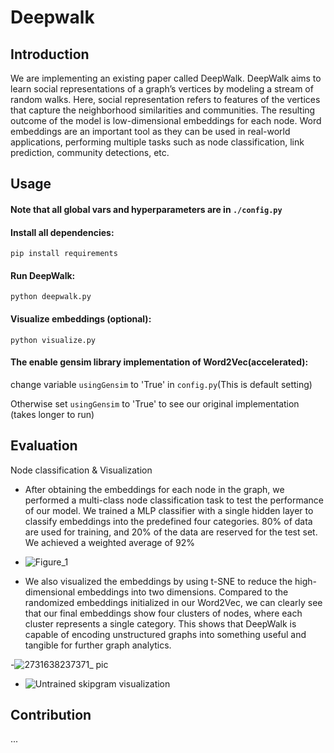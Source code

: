 # Deepwalk
## Introduction
We are implementing an existing paper called DeepWalk. DeepWalk aims to  learn social representations of a graph’s vertices by modeling a stream of random walks. Here, social representation refers to features of the vertices that capture the neighborhood similarities and communities. The resulting outcome of the model is low-dimensional embeddings for each node. Word embeddings are an important tool as they can be used in real-world applications, performing multiple tasks such as node classification, link prediction, community detections, etc. 

## Usage
#### <b>Note that all global vars and hyperparameters are in</b> ```./config.py```
#### Install all dependencies:
```pip install requirements```
#### Run DeepWalk:
```python deepwalk.py```
#### Visualize embeddings (optional):
```python visualize.py```

#### The enable gensim library implementation of Word2Vec(accelerated):
change variable  ```usingGensim``` to 'True' in ```config.py```(This is default setting)

Otherwise set ```usingGensim``` to 'True' to see our original implementation (takes longer to run)

## Evaluation
Node classification & Visualization
- After obtaining the embeddings for each node in the graph, we performed a multi-class node classification task to test the performance of our model. We trained a MLP classifier with a single hidden layer to classify embeddings into the predefined four categories. 80% of data are used for training, and 20% of the data are reserved for the test set. We achieved a weighted average of 92%
- ![Figure_1](https://user-images.githubusercontent.com/44655900/145314039-b1bfbfec-3070-4240-b803-6a3e5199c771.png)


- We also visualized the embeddings by using t-SNE to reduce the high-dimensional embeddings into two dimensions. Compared to the randomized embeddings initialized in our Word2Vec, we can clearly see that our final embeddings show four clusters of nodes, where each cluster represents a single category. This shows that DeepWalk is capable of encoding unstructured graphs into something useful and tangible for further graph analytics.

-![2731638237371_ pic](https://user-images.githubusercontent.com/44655900/145313981-70d2f82b-3c5f-4e2d-886a-5069f3b7002e.jpg)
- ![Untrained skipgram visualization](https://user-images.githubusercontent.com/44655900/145314055-c6bb6f18-86fe-4e71-83c6-a28eb53165d0.png)

## Contribution
...

